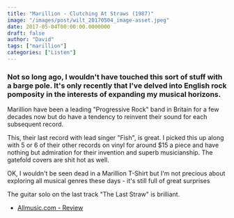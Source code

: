 ```yaml
---
title: "Marillion - Clutching At Straws (1987)"
image: "/images/post/wilt_20170504_image-asset.jpeg"
date: 2017-05-04T00:00:00.0000000
draft: false
author: "David"
tags: ["marillion"]
categories: ["Listen"]
---
```

### Not so long ago, I wouldn't have touched this sort of stuff with a barge pole. It's only recently that I've delved into English rock pomposity in the interests of expanding my musical horizons. 

 Marillion have been a leading "Progressive Rock" band in Britain for a few decades now but do have a tendency to reinvent their sound for each subsequent record. 

 This, their last record with lead singer "Fish", is great. I picked this up along with 5 or 6 of their other records on vinyl for around $15 a piece and have nothing but admiration for their invention and superb musicianship. The gatefold covers are shit hot as well.

 OK, I wouldn't be seen dead in a Marillion T-Shirt but I'm not precious about exploring all musical genres these days - it's still full of great surprises 

 The guitar solo on the last track "The Last Straw" is brilliant.

-  [Allmusic.com - Review](http://www.allmusic.com/album/clutching-at-straws-mw0000190932)
